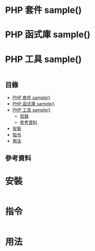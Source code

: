 # PHP 套件 sample()
# PHP 函式庫 sample()
# PHP 工具 sample()

```
```

## 目錄

- [PHP 套件 sample()](#php-套件-sample)
- [PHP 函式庫 sample()](#php-函式庫-sample)
- [PHP 工具 sample()](#php-工具-sample)
  - [目錄](#目錄)
  - [參考資料](#參考資料)
- [安裝](#安裝)
- [指令](#指令)
- [用法](#用法)

## 參考資料

[]()

# 安裝

```bash
```

# 指令

```bash
```

# 用法

```PHP
```

